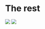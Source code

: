 # The rest

<div class="flex gap-8">
  <img class="h-auto w-72 rounded" src="https://cdn.shopify.com/s/files/1/2689/3156/products/RW-THERMAL_-RENDER-01.46_900x900.png?v=1613481481" />
  <img class="h-48 w-auto rounded" src="https://images.squarespace-cdn.com/content/v1/6116b9604a8e6b639a58a447/1628879297031-J1YF0U039NHH1GGN26WS/c3-equalz-stabilizer_wires.png" />
</div>
